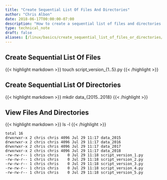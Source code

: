 ```yaml
---
title: "Create Sequential List Of Files And Directories"
author: "Chris Albon"
date: 2018-06-17T00:00:00-07:00
description: "How to create a sequential list of files and directories in the Linux command line."
type: technical_note
draft: false
aliases: [/linux/basics/create_sequential_list_of_files_or_directories/]
---
```


## Create Sequential List Of Files

{{< highlight markdown >}}
touch script_version_{1..5}.py
{{< /highlight >}}

## Create Sequential List Of Directories

{{< highlight markdown >}}
mkdir data_{2015..2018}
{{< /highlight >}}

## View Files And Directories

{{< highlight markdown >}}
ls -l
{{< /highlight >}}
```
total 16
drwxrwxr-x 2 chris chris 4096 Jul 29 11:17 data_2015
drwxrwxr-x 2 chris chris 4096 Jul 29 11:17 data_2016
drwxrwxr-x 2 chris chris 4096 Jul 29 11:17 data_2017
drwxrwxr-x 2 chris chris 4096 Jul 29 11:17 data_2018
-rw-rw-r-- 1 chris chris    0 Jul 29 11:18 script_version_1.py
-rw-rw-r-- 1 chris chris    0 Jul 29 11:18 script_version_2.py
-rw-rw-r-- 1 chris chris    0 Jul 29 11:18 script_version_3.py
-rw-rw-r-- 1 chris chris    0 Jul 29 11:18 script_version_4.py
-rw-rw-r-- 1 chris chris    0 Jul 29 11:18 script_version_5.py
```